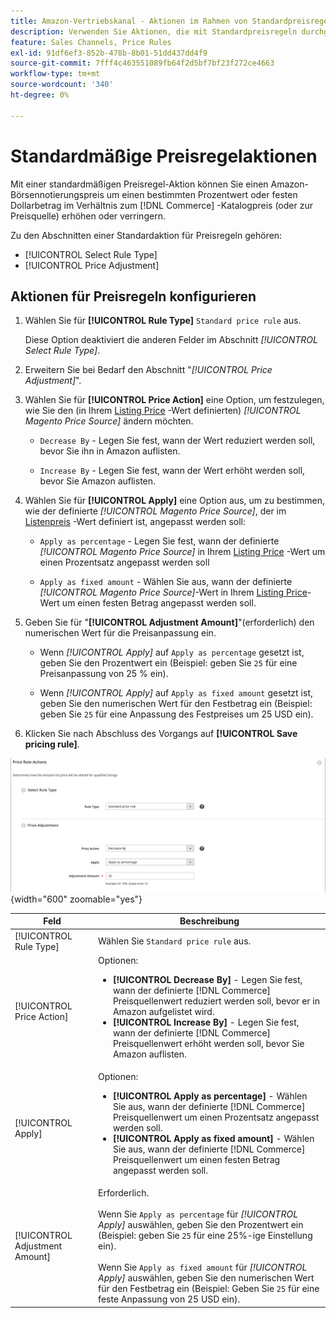 ```yaml
---
title: Amazon-Vertriebskanal - Aktionen im Rahmen von Standardpreisregeln
description: Verwenden Sie Aktionen, die mit Standardpreisregeln durchgeführt werden, um einen Amazon-Listingpreis im Verhältnis zum Commerce-Katalogpreis (oder zur Preisquelle) zu erhöhen oder zu senken.
feature: Sales Channels, Price Rules
exl-id: 91df6ef3-852b-478b-8b01-51dd437dd4f9
source-git-commit: 7fff4c463551089fb64f2d5bf7bf23f272ce4663
workflow-type: tm+mt
source-wordcount: '340'
ht-degree: 0%

---
```


# Standardmäßige Preisregelaktionen

Mit einer standardmäßigen Preisregel-Aktion können Sie einen Amazon-Börsennotierungspreis um einen bestimmten Prozentwert oder festen Dollarbetrag im Verhältnis zum [!DNL Commerce] -Katalogpreis (oder zur Preisquelle) erhöhen oder verringern.

Zu den Abschnitten einer Standardaktion für Preisregeln gehören:

- [!UICONTROL Select Rule Type]
- [!UICONTROL Price Adjustment]

## Aktionen für Preisregeln konfigurieren

1. Wählen Sie für **[!UICONTROL Rule Type]** `Standard price rule` aus.

   Diese Option deaktiviert die anderen Felder im Abschnitt _[!UICONTROL Select Rule Type]_.

1. Erweitern Sie bei Bedarf den Abschnitt &quot;_[!UICONTROL Price Adjustment]_&quot;.

1. Wählen Sie für **[!UICONTROL Price Action]** eine Option, um festzulegen, wie Sie den (in Ihrem [Listing Price](./listing-price.md) -Wert definierten) *[!UICONTROL Magento Price Source]* ändern möchten.

   - `Decrease By` - Legen Sie fest, wann der Wert reduziert werden soll, bevor Sie ihn in Amazon auflisten.

   - `Increase By` - Legen Sie fest, wann der Wert erhöht werden soll, bevor Sie Amazon auflisten.

1. Wählen Sie für **[!UICONTROL Apply]** eine Option aus, um zu bestimmen, wie der definierte *[!UICONTROL Magento Price Source]*, der im [Listenpreis](./listing-price.md) -Wert definiert ist, angepasst werden soll:

   - `Apply as percentage` - Legen Sie fest, wann der definierte *[!UICONTROL Magento Price Source]* in Ihrem [Listing Price](./listing-price.md) -Wert um einen Prozentsatz angepasst werden soll

   - `Apply as fixed amount` - Wählen Sie aus, wann der definierte *[!UICONTROL Magento Price Source]*-Wert in Ihrem [Listing Price](./listing-price.md)-Wert um einen festen Betrag angepasst werden soll.

1. Geben Sie für &quot;**[!UICONTROL Adjustment Amount]**&quot;(erforderlich) den numerischen Wert für die Preisanpassung ein.

   - Wenn *[!UICONTROL Apply]* auf `Apply as percentage` gesetzt ist, geben Sie den Prozentwert ein (Beispiel: geben Sie `25` für eine Preisanpassung von 25 % ein).

   - Wenn *[!UICONTROL Apply]* auf `Apply as fixed amount` gesetzt ist, geben Sie den numerischen Wert für den Festbetrag ein (Beispiel: geben Sie `25` für eine Anpassung des Festpreises um 25 USD ein).

1. Klicken Sie nach Abschluss des Vorgangs auf **[!UICONTROL Save pricing rule]**.

![Standardpreisregel](assets/ob-price-rule-action-standard-example.png){width="600" zoomable="yes"}

| Feld | Beschreibung |
|--------------------------------|-----------------------------------------------------------------------------------------------------------------------------------------------------------------------------------------------------------------------------------------------------------------------------------------------------------------------------------|
| [!UICONTROL Rule Type] | Wählen Sie `Standard price rule` aus. |
| [!UICONTROL Price Action] | Optionen:<ul><li>**[!UICONTROL Decrease By]** - Legen Sie fest, wann der definierte [!DNL Commerce] Preisquellenwert reduziert werden soll, bevor er in Amazon aufgelistet wird.</li><li>**[!UICONTROL Increase By]** - Legen Sie fest, wann der definierte [!DNL Commerce] Preisquellenwert erhöht werden soll, bevor Sie Amazon auflisten.</li></ul> |
| [!UICONTROL Apply] | Optionen:<ul><li>**[!UICONTROL Apply as percentage]** - Wählen Sie aus, wann der definierte [!DNL Commerce] Preisquellenwert um einen Prozentsatz angepasst werden soll.</li><li>**[!UICONTROL Apply as fixed amount]** - Wählen Sie aus, wann der definierte [!DNL Commerce] Preisquellenwert um einen festen Betrag angepasst werden soll.</li></ul> |
| [!UICONTROL Adjustment Amount] | Erforderlich.<br><br>Wenn Sie `Apply as percentage` für *[!UICONTROL Apply]* auswählen, geben Sie den Prozentwert ein (Beispiel: geben Sie `25` für eine 25%-ige Einstellung ein).<br><br>Wenn Sie `Apply as fixed amount` für *[!UICONTROL Apply]* auswählen, geben Sie den numerischen Wert für den Festbetrag ein (Beispiel: Geben Sie `25` für eine feste Anpassung von 25 USD ein). |
